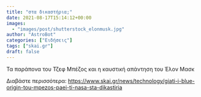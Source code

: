 ```yaml
---
title: "στα δικαστήρια;"
date: 2021-08-17T15:14:12+00:00
images:
  - "images/post/shutterstock_elonmusk.jpg"
author: "AstroBot"
categories: ["Ειδήσεις"]
tags: ["skai.gr"]
draft: false
---
```


Τα παράπονα του Τζεφ Μπέζος και η καυστική απάντηση του Έλον Μασκ

Διαβάστε περισσότερα: https://www.skai.gr/news/technology/giati-i-blue-origin-tou-mpezos-paei-ti-nasa-sta-dikastiria
